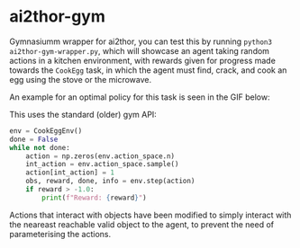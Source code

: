 # ai2thor-gym
Gymnasiumm wrapper for ai2thor, you can test this by running `python3 ai2thor-gym-wrapper.py`, which will showcase an agent taking random actions in a kitchen environment, with rewards given for progress
made towards the `CookEgg` task, in which the agent must find, crack, and cook an egg using the stove
or the microwave. 

An example for an optimal policy for this task is seen in the GIF below:

[](optimal_policy.gif)

This uses the standard (older) gym API:

```python
env = CookEggEnv()
done = False
while not done:
    action = np.zeros(env.action_space.n)
    int_action = env.action_space.sample()
    action[int_action] = 1
    obs, reward, done, info = env.step(action)
    if reward > -1.0:
        print(f"Reward: {reward}")
```

Actions that interact with objects have been modified to simply interact with the neareast reachable valid object to the agent, to prevent the need of parameterising the actions.
